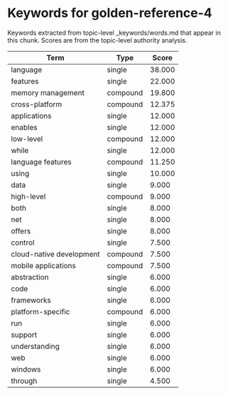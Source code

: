 # Keywords for golden-reference-4

Keywords extracted from topic-level _keywords/words.md that appear in this chunk.
Scores are from the topic-level authority analysis.

| Term | Type | Score |
|------|------|-------|
| language | single | 38.000 |
| features | single | 22.000 |
| memory management | compound | 19.800 |
| cross-platform | compound | 12.375 |
| applications | single | 12.000 |
| enables | single | 12.000 |
| low-level | compound | 12.000 |
| while | single | 12.000 |
| language features | compound | 11.250 |
| using | single | 10.000 |
| data | single | 9.000 |
| high-level | compound | 9.000 |
| both | single | 8.000 |
| net | single | 8.000 |
| offers | single | 8.000 |
| control | single | 7.500 |
| cloud-native development | compound | 7.500 |
| mobile applications | compound | 7.500 |
| abstraction | single | 6.000 |
| code | single | 6.000 |
| frameworks | single | 6.000 |
| platform-specific | compound | 6.000 |
| run | single | 6.000 |
| support | single | 6.000 |
| understanding | single | 6.000 |
| web | single | 6.000 |
| windows | single | 6.000 |
| through | single | 4.500 |
